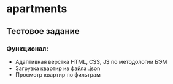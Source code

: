 # apartments
## Тестовое задание
### Функционал:
* Адаптивная верстка HTML, CSS, JS по методологии БЭМ
* Загрузка квартир из файла .json
* Просмотр квартир по фильтрам
